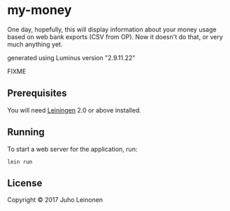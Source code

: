 # my-money

One day, hopefully, this will display information about your money usage based on web bank exports (CSV from OP). Now it doesn't do that, or very much anything yet.

generated using Luminus version "2.9.11.22"

FIXME

## Prerequisites

You will need [Leiningen][1] 2.0 or above installed.

[1]: https://github.com/technomancy/leiningen

## Running

To start a web server for the application, run:

    lein run

## License

Copyright © 2017 Juho Leinonen
